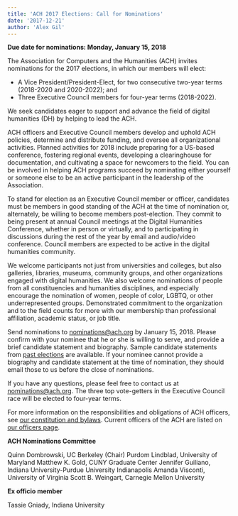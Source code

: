 ```yaml
---
title: 'ACH 2017 Elections: Call for Nominations'
date: '2017-12-21'
author: 'Alex Gil'
---
```

**Due date for nominations: Monday, January 15, 2018**

The Association for Computers and the Humanities (ACH) invites nominations for the 2017 elections, in which our members will elect:

- A Vice President/President-Elect, for two consecutive two-year terms (2018-2020 and 2020-2022); and
- Three Executive Council members for four­-year terms (2018-2022).

We seek candidates eager to support and advance the field of digital humanities (DH) by helping to lead the ACH.

ACH officers and Executive Council members develop and uphold ACH policies, determine and distribute funding, and oversee all organizational activities. Planned activities for 2018 include preparing for a US-based conference, fostering regional events, developing a clearinghouse for documentation, and cultivating a space for newcomers to the field. You can be involved in helping ACH programs succeed by nominating either yourself or someone else to be an active participant in the leadership of the Association.

To stand for election as an Executive Council member or officer, candidates must be members in good standing of the ACH at the time of nomination or, alternately, be willing to become members post-election. They commit to being present at annual Council meetings at the Digital Humanities Conference, whether in person or virtually, and to participating in discussions during the rest of the year by email and audio/video conference. Council members are expected to be active in the digital humanities community.

We welcome participants not just from universities and colleges, but also galleries, libraries, museums, community groups, and other organizations engaged with digital humanities. We also welcome nominations of people from all constituencies and humanities disciplines, and especially encourage the nomination of women, people of color, LGBTQ, or other under­represented groups. Demonstrated commitment to the organization and to the field counts for more with our membership than professional affiliation, academic status, or job title.

Send nominations to [nominations@ach.org](mailto:nominations@ach.org) by January 15, 2018. Please confirm with your nominee that he or she is willing to serve, and provide a brief candidate statement and biography. Sample candidate statements from [past elections](/news/2016/12/ach-elections-2016-candidate-statements) are available. If your nominee cannot provide a biography and candidate statement at the time of nomination, they should email those to us before the close of nominations.

If you have any questions, please feel free to contact us at [nominations@ach.org](mailto:nominations@ach.org). The three top vote­-getters in the Executive Council race will be elected to four-­year terms.

For more information on the responsibilities and obligations of ACH officers, see [our constitution and bylaws](/about/constitution). Current officers of the ACH are listed on [our officers page](/about/officers).

**ACH Nominations Committee**

Quinn Dombrowski, UC Berkeley (Chair)
Purdom Lindblad, University of Maryland
Matthew K. Gold, CUNY Graduate Center
Jennifer Guiliano, Indiana University-Purdue University Indianapolis
Amanda Visconti, University of Virginia
Scott B. Weingart, Carnegie Mellon University

**Ex officio member**

Tassie Gniady, Indiana University
